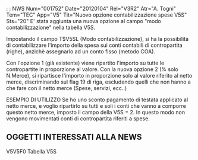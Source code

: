 :  : NWS Num="001752" Date="20120104" Rel="V3R2" Atr="A. Togni" Tem="TEC" App="V5" Tit="Nuovo opzione contabilizzazione spese V5S" Sts="20"
E' stata aggiunta una nuova opzione al campo "modo contabilizzazione" nella tabella V5S.

Impostando il campo T$V5SL (Modo contabilizzazione), si ha la possibilità di contabilizzare l'importo della spesa sui conti contabili di contropartita (righe), anzichè assegnarlo ad un conto fisso (metodo COA).

Con l'opzione 1 (già esistente) viene ripartito l'importo su tutte le contropartite in proporzione
al valore.
Con la nuova opzione 2 (% solo N.Merce), si ripartisce l'importo in proporzione solo al valore riferito al netto merce, discriminando sul flag 19 di riga, escludendo quelli che non hanno a che fare con il netto merce (Spese, servizi, ecc..)

ESEMPIO DI UTILIZZO
Se ho uno sconto pagamento di testata applicato al netto merce, e voglio ripartirlo su tutti e soli
i conti che vanno a comporre questo netto merce, imposto il campo della V5S = 2.
In questo modo non vengono movimentati conti di contropartita riferiti a spese.

OGGETTI INTERESSATI ALLA NEWS
-----------------------------
V5V5F0
Tabella V5S
